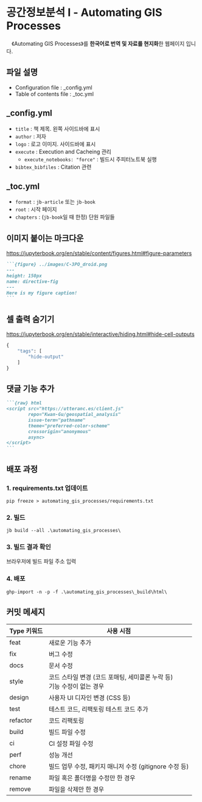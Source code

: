 # 공간정보분석 Ⅰ - Automating GIS Processes

&emsp;《Automating GIS Processes》를 **한국어로 번역 및 자료를 현지화**한 웹페이지 입니다.  

## 파일 설명
- Configuration file : _config.yml  
- Table of contents file : _toc.yml  

## _config.yml  
- `title` : 책 제목. 왼쪽 사이드바에 표시  
- `author` : 저자  
- `logo` : 로고 이미지. 사이드바에 표시  
- `execute` : Execution and Cacheing 관리  
  - `execute_notebooks: "force"` : 빌드시 주피터노트북 실행  
- `bibtex_bibfiles` : Citation 관련  

## _toc.yml  
- `format` : `jb-article` 또는 `jb-book`  
- `root` : 시작 페이지  
- `chapters` : (`jb-book`일 때 한정) 단원 파일들  

## 이미지 붙이는 마크다운  
https://jupyterbook.org/en/stable/content/figures.html#figure-parameters  
````md
```{figure} ../images/C-3PO_droid.png
---
height: 150px
name: directive-fig
---
Here is my figure caption!
```
````

## 셀 출력 숨기기
https://jupyterbook.org/en/stable/interactive/hiding.html#hide-cell-outputs
```python
{
    "tags": [
        "hide-output"
    ]
}
```

## 댓글 기능 추가
````md
```{raw} html
<script src="https://utteranc.es/client.js"
        repo="Kwan-Gu/geospatial_analysis"
        issue-term="pathname"
        theme="preferred-color-scheme"
        crossorigin="anonymous"
        async>
</script>
```
````

## 배포 과정
### 1. requirements.txt 업데이트
```commandline
pip freeze > automating_gis_processes/requirements.txt
```
### 2. 빌드
```commandline
jb build --all .\automating_gis_processes\
```

### 3. 빌드 결과 확인
브라우저에 빌드 파일 주소 입력

### 4. 배포
```commandline
ghp-import -n -p -f .\automating_gis_processes\_build\html\
```

## 커밋 메세지  
| Type 키워드 | 사용 시점                                     |
| -------- | --------------------------------------------- |
| feat     | 새로운 기능 추가                                 |
| fix      | 버그 수정                                       |
| docs     | 문서 수정                                       |
| style    | 코드 스타일 변경 (코드 포매팅, 세미콜론 누락 등)<br>기능 수정이 없는 경우 |
| design   | 사용자 UI 디자인 변경 (CSS 등)                    |
| test     | 테스트 코드, 리팩토링 테스트 코드 추가               |
| refactor | 코드 리팩토링                                    |
| build    | 빌드 파일 수정                                   |
| ci       | CI 설정 파일 수정                                |
| perf     | 성능 개선                                       |
| chore    | 빌드 업무 수정, 패키지 매니저 수정 (gitignore 수정 등) |
| rename   | 파일 혹은 폴더명을 수정만 한 경우                     |
| remove   | 파일을 삭제만 한 경우                               |
